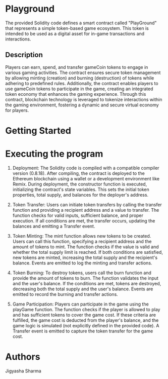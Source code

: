 # Playground
The provided Solidity code defines a smart contract called "PlayGround" that represents a simple token-based game ecosystem.  This token is intended to be used as a digital asset for in-game transactions and interactions.

## Description
Players can earn, spend, and transfer gameCoin tokens to engage in various gaming activities. The contract ensures secure token management by allowing minting (creation) and burning (destruction) of tokens while adhering to predefined rules. Additionally, the contract enables players to use gameCoin tokens to participate in the game, creating an integrated token economy that enhances the gaming experience. Through this contract, blockchain technology is leveraged to tokenize interactions within the gaming environment, fostering a dynamic and secure virtual economy for players.

# Getting Started
# Executing the program
1. Deployment:
The Solidity code is compiled with a compatible compiler version (0.8.18). After compiling, the contract is deployed to the Ethereum blockchain using a wallet or a development environment like Remix. During deployment, the constructor function is executed, initializing the contract's state variables. This sets the initial token properties, total supply, and balances for the deployer's address.

2. Token Transfer:
Users can initiate token transfers by calling the transfer function and providing a recipient address and a value to transfer. The function checks for valid inputs, sufficient balance, and proper execution. If all conditions are met, the transfer occurs, updating the balances and emitting a Transfer event.

3. Token Minting:
The mint function allows new tokens to be created. Users can call this function, specifying a recipient address and the amount of tokens to mint. The function checks if the value is valid and whether the total supply limit is reached. If both conditions are satisfied, new tokens are minted, increasing the total supply and the recipient's balance. Events are emitted to log the minting and transfer actions.

4. Token Burning:
To destroy tokens, users call the burn function and provide the amount of tokens to burn. The function validates the input and the user's balance. If the conditions are met, tokens are destroyed, decreasing both the total supply and the user's balance. Events are emitted to record the burning and transfer actions.

5. Game Participation:
Players can participate in the game using the playGame function. The function checks if the player is allowed to play and has sufficient tokens to cover the game cost. If these criteria are fulfilled, the game cost is deducted from the player's balance, and the game logic is simulated (not explicitly defined in the provided code). A Transfer event is emitted to capture the token transfer for the game cost.

# Authors 
Jigyasha Sharma
